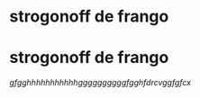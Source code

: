 # strogonoff de frango
<h1> strogonoff de frango</h1>
<i> gfgghhhhhhhhhhhggggggggggfgghfdrcvggfgfcx  </i>
